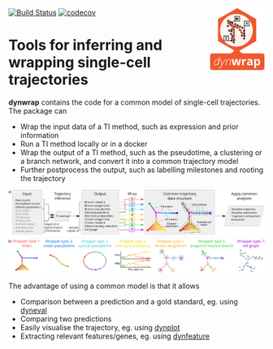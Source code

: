 [![Build Status](https://travis-ci.org/dynverse/dynwrap.svg)](https://travis-ci.org/dynverse/dynwrap)
[![codecov](https://codecov.io/gh/dynverse/dynwrap/branch/master/graph/badge.svg)](https://codecov.io/gh/dynverse/dynwrap) <img src="man/figures/logo.png" align="right" />

# Tools for inferring and wrapping single-cell trajectories

**dynwrap** contains the code for a common model of single-cell trajectories. The package can

* Wrap the input data of a TI method, such as expression and prior information
* Run a TI method locally or in a docker
* Wrap the output of a TI method, such as the pseudotime, a clustering or a branch network, and convert it into a common trajectory model
* Further postprocess the output, such as labelling milestones and rooting the trajectory

![](man/figures/overview_wrapping_v1.svg)




The advantage of using a common model is that it allows

* Comparison between a prediction and a gold standard, eg. using [dyneval](https://www.github.com/dynverse/dyneval)
* Comparing two predictions
* Easily visualise the trajectory, eg. using [dynplot](https://www.github.com/dynverse/dynplot)
* Extracting relevant features/genes, eg. using [dynfeature](https://www.github.com/dynverse/dynfeature)
